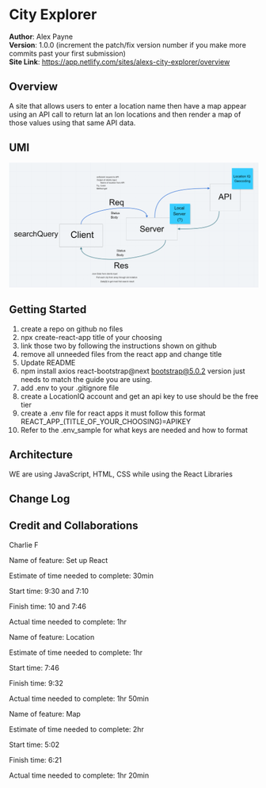 # City Explorer

**Author**: Alex Payne  
**Version**: 1.0.0 (increment the patch/fix version number if you make more commits past your first submission)  
**Site Link**: https://app.netlify.com/sites/alexs-city-explorer/overview  

## Overview
A site that allows users to enter a location name then have a map appear using an API call to return lat an lon locations and then render a map of those values using that same API data. 

## UMI
![umi](/src/img/umi.png)

## Getting Started
<!-- What are the steps that a user must take in order to build this app on their own machine and get it running? -->
1. create a repo on github no files 
2. npx create-react-app title of your choosing
3. link those two by following the instructions shown on github
4. remove all unneeded files from the react app and change title
5. Update README
6. npm install axios react-bootstrap@next bootstrap@5.0.2 version just needs to match the guide you are using.
7. add .env to your .gitignore file
8. create a LocationIQ account and get an api key to use should be the free tier
9. create a .env file for react apps it must follow this format REACT_APP_(TITLE_OF_YOUR_CHOOSING)=APIKEY
10. Refer to the .env_sample for what keys are needed and how to format

## Architecture
<!-- Provide a detailed description of the application design. What technologies (languages, libraries, etc) you're using, and any other relevant design information. -->
WE are using JavaScript, HTML, CSS while using the React Libraries 

## Change Log
<!-- Use this area to document the iterative changes made to your application as each feature is successfully implemented. Use time stamps. Here's an example:

01-01-2001 4:59pm - Application now has a fully-functional express server, with a GET route for the location resource. -->

## Credit and Collaborations
<!-- Give credit (and a link) to other people or resources that helped you build this application. -->
Charlie F

Name of feature: Set up React

Estimate of time needed to complete: 30min

Start time: 9:30 and 7:10

Finish time: 10 and  7:46

Actual time needed to complete: 1hr

Name of feature: Location 

Estimate of time needed to complete: 1hr

Start time: 7:46

Finish time: 9:32

Actual time needed to complete: 1hr 50min

Name of feature: Map

Estimate of time needed to complete: 2hr

Start time: 5:02

Finish time: 6:21

Actual time needed to complete: 1hr 20min
